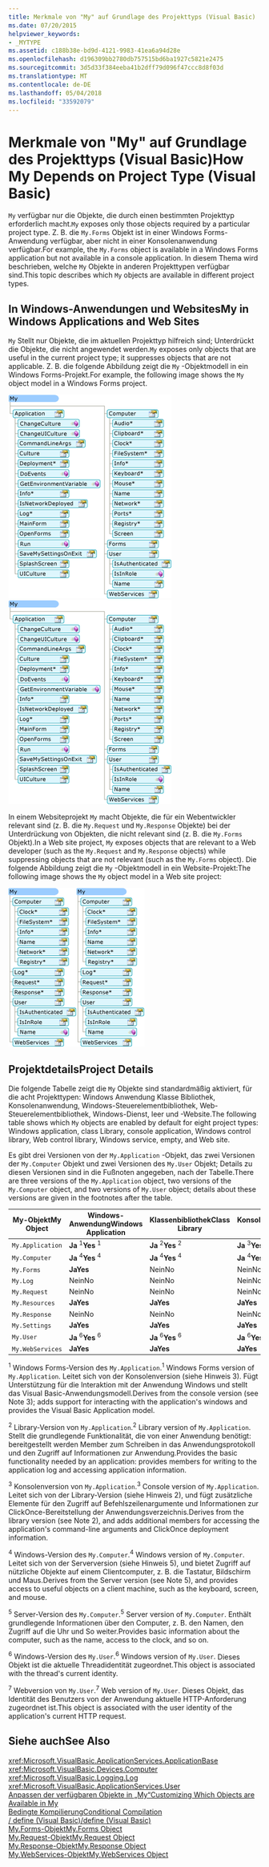 ```yaml
---
title: Merkmale von "My" auf Grundlage des Projekttyps (Visual Basic)
ms.date: 07/20/2015
helpviewer_keywords:
- _MYTYPE
ms.assetid: c188b38e-bd9d-4121-9983-41ea6a94d28e
ms.openlocfilehash: d196309bb2780db757515bd6ba1927c5821e2475
ms.sourcegitcommit: 3d5d33f384eeba41b2dff79d096f47ccc8d8f03d
ms.translationtype: MT
ms.contentlocale: de-DE
ms.lasthandoff: 05/04/2018
ms.locfileid: "33592079"
---
```

# <a name="how-my-depends-on-project-type-visual-basic"></a><span data-ttu-id="79db4-102">Merkmale von "My" auf Grundlage des Projekttyps (Visual Basic)</span><span class="sxs-lookup"><span data-stu-id="79db4-102">How My Depends on Project Type (Visual Basic)</span></span>
<span data-ttu-id="79db4-103">`My` verfügbar nur die Objekte, die durch einen bestimmten Projekttyp erforderlich macht.</span><span class="sxs-lookup"><span data-stu-id="79db4-103">`My` exposes only those objects required by a particular project type.</span></span> <span data-ttu-id="79db4-104">Z. B. die `My.Forms` Objekt ist in einer Windows Forms-Anwendung verfügbar, aber nicht in einer Konsolenanwendung verfügbar.</span><span class="sxs-lookup"><span data-stu-id="79db4-104">For example, the `My.Forms` object is available in a Windows Forms application but not available in a console application.</span></span> <span data-ttu-id="79db4-105">In diesem Thema wird beschrieben, welche `My` Objekte in anderen Projekttypen verfügbar sind.</span><span class="sxs-lookup"><span data-stu-id="79db4-105">This topic describes which `My` objects are available in different project types.</span></span>  
  
## <a name="my-in-windows-applications-and-web-sites"></a><span data-ttu-id="79db4-106">In Windows-Anwendungen und Websites</span><span class="sxs-lookup"><span data-stu-id="79db4-106">My in Windows Applications and Web Sites</span></span>  
 <span data-ttu-id="79db4-107">`My` Stellt nur Objekte, die im aktuellen Projekttyp hilfreich sind; Unterdrückt die Objekte, die nicht angewendet werden.</span><span class="sxs-lookup"><span data-stu-id="79db4-107">`My` exposes only objects that are useful in the current project type; it suppresses objects that are not applicable.</span></span> <span data-ttu-id="79db4-108">Z. B. die folgende Abbildung zeigt die `My` -Objektmodell in ein Windows Forms-Projekt.</span><span class="sxs-lookup"><span data-stu-id="79db4-108">For example, the following image shows the `My` object model in a Windows Forms project.</span></span>  
  
 <span data-ttu-id="79db4-109">![Form des Meine in einer Windows Forms-Anwendung](../../../visual-basic/developing-apps/development-with-my/media/myinwinform.png "MyInWinForm")</span><span class="sxs-lookup"><span data-stu-id="79db4-109">![Shape of My in a Windows Forms application](../../../visual-basic/developing-apps/development-with-my/media/myinwinform.png "MyInWinForm")</span></span>  
  
 <span data-ttu-id="79db4-110">In einem Websiteprojekt `My` macht Objekte, die für ein Webentwickler relevant sind (z. B. die `My.Request` und `My.Response` Objekte) bei der Unterdrückung von Objekten, die nicht relevant sind (z. B. die `My.Forms` Objekt).</span><span class="sxs-lookup"><span data-stu-id="79db4-110">In a Web site project, `My` exposes objects that are relevant to a Web developer (such as the `My.Request` and `My.Response` objects) while suppressing objects that are not relevant (such as the `My.Forms` object).</span></span> <span data-ttu-id="79db4-111">Die folgende Abbildung zeigt die `My` -Objektmodell in ein Website-Projekt:</span><span class="sxs-lookup"><span data-stu-id="79db4-111">The following image shows the `My` object model in a Web site project:</span></span>  
  
 <span data-ttu-id="79db4-112">![Form des Meine in einer Webanwendung](../../../visual-basic/developing-apps/development-with-my/media/myinweb.png "MyInWeb")</span><span class="sxs-lookup"><span data-stu-id="79db4-112">![Shape of My in a Web application](../../../visual-basic/developing-apps/development-with-my/media/myinweb.png "MyInWeb")</span></span>  
  
## <a name="project-details"></a><span data-ttu-id="79db4-113">Projektdetails</span><span class="sxs-lookup"><span data-stu-id="79db4-113">Project Details</span></span>  
 <span data-ttu-id="79db4-114">Die folgende Tabelle zeigt die `My` Objekte sind standardmäßig aktiviert, für die acht Projekttypen: Windows Anwendung Klasse Bibliothek, Konsolenanwendung, Windows-Steuerelementbibliothek, Web-Steuerelementbibliothek, Windows-Dienst, leer und -Website.</span><span class="sxs-lookup"><span data-stu-id="79db4-114">The following table shows which `My` objects are enabled by default for eight project types: Windows application, class Library, console application, Windows control library, Web control library, Windows service, empty, and Web site.</span></span>  
  
 <span data-ttu-id="79db4-115">Es gibt drei Versionen von der `My.Application` -Objekt, das zwei Versionen der `My.Computer` Objekt und zwei Versionen des `My.User` Objekt; Details zu diesen Versionen sind in die Fußnoten angegeben, nach der Tabelle.</span><span class="sxs-lookup"><span data-stu-id="79db4-115">There are three versions of the `My.Application` object, two versions of the `My.Computer` object, and two versions of `My.User` object; details about these versions are given in the footnotes after the table.</span></span>  
  
|<span data-ttu-id="79db4-116">My-Objekt</span><span class="sxs-lookup"><span data-stu-id="79db4-116">My Object</span></span>|<span data-ttu-id="79db4-117">Windows-Anwendung</span><span class="sxs-lookup"><span data-stu-id="79db4-117">Windows Application</span></span>|<span data-ttu-id="79db4-118">Klassenbibliothek</span><span class="sxs-lookup"><span data-stu-id="79db4-118">Class Library</span></span>|<span data-ttu-id="79db4-119">Konsolenanwendung</span><span class="sxs-lookup"><span data-stu-id="79db4-119">Console Application</span></span>|<span data-ttu-id="79db4-120">Windows-Steuerelementbibliothek</span><span class="sxs-lookup"><span data-stu-id="79db4-120">Windows Control Library</span></span>|<span data-ttu-id="79db4-121">Websteuerelementbibliothek</span><span class="sxs-lookup"><span data-stu-id="79db4-121">Web Control Library</span></span>|<span data-ttu-id="79db4-122">Windows-Dienst</span><span class="sxs-lookup"><span data-stu-id="79db4-122">Windows Service</span></span>|<span data-ttu-id="79db4-123">Empty</span><span class="sxs-lookup"><span data-stu-id="79db4-123">Empty</span></span>|<span data-ttu-id="79db4-124">Website</span><span class="sxs-lookup"><span data-stu-id="79db4-124">Web Site</span></span>|  
|---|---|---|---|---|---|---|---|---|  
|`My.Application`|<span data-ttu-id="79db4-125">**Ja** <sup>1</sup></span><span class="sxs-lookup"><span data-stu-id="79db4-125">**Yes** <sup>1</sup></span></span>|<span data-ttu-id="79db4-126">**Ja** <sup>2</sup></span><span class="sxs-lookup"><span data-stu-id="79db4-126">**Yes** <sup>2</sup></span></span>|<span data-ttu-id="79db4-127">**Ja** <sup>3</sup></span><span class="sxs-lookup"><span data-stu-id="79db4-127">**Yes** <sup>3</sup></span></span>|<span data-ttu-id="79db4-128">**Ja** <sup>2</sup></span><span class="sxs-lookup"><span data-stu-id="79db4-128">**Yes** <sup>2</sup></span></span>|<span data-ttu-id="79db4-129">Nein</span><span class="sxs-lookup"><span data-stu-id="79db4-129">No</span></span>|<span data-ttu-id="79db4-130">**Ja** <sup>3</sup></span><span class="sxs-lookup"><span data-stu-id="79db4-130">**Yes** <sup>3</sup></span></span>|<span data-ttu-id="79db4-131">Nein</span><span class="sxs-lookup"><span data-stu-id="79db4-131">No</span></span>|<span data-ttu-id="79db4-132">Nein</span><span class="sxs-lookup"><span data-stu-id="79db4-132">No</span></span>|  
|`My.Computer`|<span data-ttu-id="79db4-133">**Ja** <sup>4</sup></span><span class="sxs-lookup"><span data-stu-id="79db4-133">**Yes** <sup>4</sup></span></span>|<span data-ttu-id="79db4-134">**Ja** <sup>4</sup></span><span class="sxs-lookup"><span data-stu-id="79db4-134">**Yes** <sup>4</sup></span></span>|<span data-ttu-id="79db4-135">**Ja** <sup>4</sup></span><span class="sxs-lookup"><span data-stu-id="79db4-135">**Yes** <sup>4</sup></span></span>|<span data-ttu-id="79db4-136">**Ja** <sup>4</sup></span><span class="sxs-lookup"><span data-stu-id="79db4-136">**Yes** <sup>4</sup></span></span>|<span data-ttu-id="79db4-137">**Ja** <sup>5</sup></span><span class="sxs-lookup"><span data-stu-id="79db4-137">**Yes** <sup>5</sup></span></span>|<span data-ttu-id="79db4-138">**Ja** <sup>4</sup></span><span class="sxs-lookup"><span data-stu-id="79db4-138">**Yes** <sup>4</sup></span></span>|<span data-ttu-id="79db4-139">Nein</span><span class="sxs-lookup"><span data-stu-id="79db4-139">No</span></span>|<span data-ttu-id="79db4-140">**Ja** <sup>5</sup></span><span class="sxs-lookup"><span data-stu-id="79db4-140">**Yes** <sup>5</sup></span></span>|  
|`My.Forms`|<span data-ttu-id="79db4-141">**Ja**</span><span class="sxs-lookup"><span data-stu-id="79db4-141">**Yes**</span></span>|<span data-ttu-id="79db4-142">Nein</span><span class="sxs-lookup"><span data-stu-id="79db4-142">No</span></span>|<span data-ttu-id="79db4-143">Nein</span><span class="sxs-lookup"><span data-stu-id="79db4-143">No</span></span>|<span data-ttu-id="79db4-144">**Ja**</span><span class="sxs-lookup"><span data-stu-id="79db4-144">**Yes**</span></span>|<span data-ttu-id="79db4-145">Nein</span><span class="sxs-lookup"><span data-stu-id="79db4-145">No</span></span>|<span data-ttu-id="79db4-146">Nein</span><span class="sxs-lookup"><span data-stu-id="79db4-146">No</span></span>|<span data-ttu-id="79db4-147">Nein</span><span class="sxs-lookup"><span data-stu-id="79db4-147">No</span></span>|<span data-ttu-id="79db4-148">Nein</span><span class="sxs-lookup"><span data-stu-id="79db4-148">No</span></span>|  
|`My.Log`|<span data-ttu-id="79db4-149">Nein</span><span class="sxs-lookup"><span data-stu-id="79db4-149">No</span></span>|<span data-ttu-id="79db4-150">Nein</span><span class="sxs-lookup"><span data-stu-id="79db4-150">No</span></span>|<span data-ttu-id="79db4-151">Nein</span><span class="sxs-lookup"><span data-stu-id="79db4-151">No</span></span>|<span data-ttu-id="79db4-152">Nein</span><span class="sxs-lookup"><span data-stu-id="79db4-152">No</span></span>|<span data-ttu-id="79db4-153">Nein</span><span class="sxs-lookup"><span data-stu-id="79db4-153">No</span></span>|<span data-ttu-id="79db4-154">Nein</span><span class="sxs-lookup"><span data-stu-id="79db4-154">No</span></span>|<span data-ttu-id="79db4-155">Nein</span><span class="sxs-lookup"><span data-stu-id="79db4-155">No</span></span>|<span data-ttu-id="79db4-156">**Ja**</span><span class="sxs-lookup"><span data-stu-id="79db4-156">**Yes**</span></span>|  
|`My.Request`|<span data-ttu-id="79db4-157">Nein</span><span class="sxs-lookup"><span data-stu-id="79db4-157">No</span></span>|<span data-ttu-id="79db4-158">Nein</span><span class="sxs-lookup"><span data-stu-id="79db4-158">No</span></span>|<span data-ttu-id="79db4-159">Nein</span><span class="sxs-lookup"><span data-stu-id="79db4-159">No</span></span>|<span data-ttu-id="79db4-160">Nein</span><span class="sxs-lookup"><span data-stu-id="79db4-160">No</span></span>|<span data-ttu-id="79db4-161">Nein</span><span class="sxs-lookup"><span data-stu-id="79db4-161">No</span></span>|<span data-ttu-id="79db4-162">Nein</span><span class="sxs-lookup"><span data-stu-id="79db4-162">No</span></span>|<span data-ttu-id="79db4-163">Nein</span><span class="sxs-lookup"><span data-stu-id="79db4-163">No</span></span>|<span data-ttu-id="79db4-164">**Ja**</span><span class="sxs-lookup"><span data-stu-id="79db4-164">**Yes**</span></span>|  
|`My.Resources`|<span data-ttu-id="79db4-165">**Ja**</span><span class="sxs-lookup"><span data-stu-id="79db4-165">**Yes**</span></span>|<span data-ttu-id="79db4-166">**Ja**</span><span class="sxs-lookup"><span data-stu-id="79db4-166">**Yes**</span></span>|<span data-ttu-id="79db4-167">**Ja**</span><span class="sxs-lookup"><span data-stu-id="79db4-167">**Yes**</span></span>|<span data-ttu-id="79db4-168">**Ja**</span><span class="sxs-lookup"><span data-stu-id="79db4-168">**Yes**</span></span>|<span data-ttu-id="79db4-169">**Ja**</span><span class="sxs-lookup"><span data-stu-id="79db4-169">**Yes**</span></span>|<span data-ttu-id="79db4-170">**Ja**</span><span class="sxs-lookup"><span data-stu-id="79db4-170">**Yes**</span></span>|<span data-ttu-id="79db4-171">Nein</span><span class="sxs-lookup"><span data-stu-id="79db4-171">No</span></span>|<span data-ttu-id="79db4-172">Nein</span><span class="sxs-lookup"><span data-stu-id="79db4-172">No</span></span>|  
|`My.Response`|<span data-ttu-id="79db4-173">Nein</span><span class="sxs-lookup"><span data-stu-id="79db4-173">No</span></span>|<span data-ttu-id="79db4-174">Nein</span><span class="sxs-lookup"><span data-stu-id="79db4-174">No</span></span>|<span data-ttu-id="79db4-175">Nein</span><span class="sxs-lookup"><span data-stu-id="79db4-175">No</span></span>|<span data-ttu-id="79db4-176">Nein</span><span class="sxs-lookup"><span data-stu-id="79db4-176">No</span></span>|<span data-ttu-id="79db4-177">Nein</span><span class="sxs-lookup"><span data-stu-id="79db4-177">No</span></span>|<span data-ttu-id="79db4-178">Nein</span><span class="sxs-lookup"><span data-stu-id="79db4-178">No</span></span>|<span data-ttu-id="79db4-179">Nein</span><span class="sxs-lookup"><span data-stu-id="79db4-179">No</span></span>|<span data-ttu-id="79db4-180">**Ja**</span><span class="sxs-lookup"><span data-stu-id="79db4-180">**Yes**</span></span>|  
|`My.Settings`|<span data-ttu-id="79db4-181">**Ja**</span><span class="sxs-lookup"><span data-stu-id="79db4-181">**Yes**</span></span>|<span data-ttu-id="79db4-182">**Ja**</span><span class="sxs-lookup"><span data-stu-id="79db4-182">**Yes**</span></span>|<span data-ttu-id="79db4-183">**Ja**</span><span class="sxs-lookup"><span data-stu-id="79db4-183">**Yes**</span></span>|<span data-ttu-id="79db4-184">**Ja**</span><span class="sxs-lookup"><span data-stu-id="79db4-184">**Yes**</span></span>|<span data-ttu-id="79db4-185">**Ja**</span><span class="sxs-lookup"><span data-stu-id="79db4-185">**Yes**</span></span>|<span data-ttu-id="79db4-186">**Ja**</span><span class="sxs-lookup"><span data-stu-id="79db4-186">**Yes**</span></span>|<span data-ttu-id="79db4-187">Nein</span><span class="sxs-lookup"><span data-stu-id="79db4-187">No</span></span>|<span data-ttu-id="79db4-188">Nein</span><span class="sxs-lookup"><span data-stu-id="79db4-188">No</span></span>|  
|`My.User`|<span data-ttu-id="79db4-189">**Ja** <sup>6</sup></span><span class="sxs-lookup"><span data-stu-id="79db4-189">**Yes** <sup>6</sup></span></span>|<span data-ttu-id="79db4-190">**Ja** <sup>6</sup></span><span class="sxs-lookup"><span data-stu-id="79db4-190">**Yes** <sup>6</sup></span></span>|<span data-ttu-id="79db4-191">**Ja** <sup>6</sup></span><span class="sxs-lookup"><span data-stu-id="79db4-191">**Yes** <sup>6</sup></span></span>|<span data-ttu-id="79db4-192">**Ja** <sup>6</sup></span><span class="sxs-lookup"><span data-stu-id="79db4-192">**Yes** <sup>6</sup></span></span>|<span data-ttu-id="79db4-193">**Ja** <sup>7</sup></span><span class="sxs-lookup"><span data-stu-id="79db4-193">**Yes** <sup>7</sup></span></span>|<span data-ttu-id="79db4-194">**Ja** <sup>6</sup></span><span class="sxs-lookup"><span data-stu-id="79db4-194">**Yes** <sup>6</sup></span></span>|<span data-ttu-id="79db4-195">Nein</span><span class="sxs-lookup"><span data-stu-id="79db4-195">No</span></span>|<span data-ttu-id="79db4-196">**Ja** <sup>7</sup></span><span class="sxs-lookup"><span data-stu-id="79db4-196">**Yes** <sup>7</sup></span></span>|  
|`My.WebServices`|<span data-ttu-id="79db4-197">**Ja**</span><span class="sxs-lookup"><span data-stu-id="79db4-197">**Yes**</span></span>|<span data-ttu-id="79db4-198">**Ja**</span><span class="sxs-lookup"><span data-stu-id="79db4-198">**Yes**</span></span>|<span data-ttu-id="79db4-199">**Ja**</span><span class="sxs-lookup"><span data-stu-id="79db4-199">**Yes**</span></span>|<span data-ttu-id="79db4-200">**Ja**</span><span class="sxs-lookup"><span data-stu-id="79db4-200">**Yes**</span></span>|<span data-ttu-id="79db4-201">**Ja**</span><span class="sxs-lookup"><span data-stu-id="79db4-201">**Yes**</span></span>|<span data-ttu-id="79db4-202">**Ja**</span><span class="sxs-lookup"><span data-stu-id="79db4-202">**Yes**</span></span>|<span data-ttu-id="79db4-203">Nein</span><span class="sxs-lookup"><span data-stu-id="79db4-203">No</span></span>|<span data-ttu-id="79db4-204">Nein</span><span class="sxs-lookup"><span data-stu-id="79db4-204">No</span></span>|  
  
 <span data-ttu-id="79db4-205"><sup>1</sup> Windows Forms-Version des `My.Application`.</span><span class="sxs-lookup"><span data-stu-id="79db4-205"><sup>1</sup> Windows Forms version of `My.Application`.</span></span> <span data-ttu-id="79db4-206">Leitet sich von der Konsolenversion (siehe Hinweis 3). Fügt Unterstützung für die Interaktion mit der Anwendung Windows und stellt das Visual Basic-Anwendungsmodell.</span><span class="sxs-lookup"><span data-stu-id="79db4-206">Derives from the console version (see Note 3); adds support for interacting with the application's windows and provides the Visual Basic Application model.</span></span>  
  
 <span data-ttu-id="79db4-207"><sup>2</sup> Library-Version von `My.Application`.</span><span class="sxs-lookup"><span data-stu-id="79db4-207"><sup>2</sup> Library version of `My.Application`.</span></span> <span data-ttu-id="79db4-208">Stellt die grundlegende Funktionalität, die von einer Anwendung benötigt: bereitgestellt werden Member zum Schreiben in das Anwendungsprotokoll und den Zugriff auf Informationen zur Anwendung.</span><span class="sxs-lookup"><span data-stu-id="79db4-208">Provides the basic functionality needed by an application: provides members for writing to the application log and accessing application information.</span></span>  
  
 <span data-ttu-id="79db4-209"><sup>3</sup> Konsolenversion von `My.Application`.</span><span class="sxs-lookup"><span data-stu-id="79db4-209"><sup>3</sup> Console version of `My.Application`.</span></span> <span data-ttu-id="79db4-210">Leitet sich von der Library-Version (siehe Hinweis 2), und fügt zusätzliche Elemente für den Zugriff auf Befehlszeilenargumente und Informationen zur ClickOnce-Bereitstellung der Anwendungsverzeichnis.</span><span class="sxs-lookup"><span data-stu-id="79db4-210">Derives from the library version (see Note 2), and adds additional members for accessing the application's command-line arguments and ClickOnce deployment information.</span></span>  
  
 <span data-ttu-id="79db4-211"><sup>4</sup> Windows-Version des `My.Computer`.</span><span class="sxs-lookup"><span data-stu-id="79db4-211"><sup>4</sup> Windows version of `My.Computer`.</span></span> <span data-ttu-id="79db4-212">Leitet sich von der Serverversion (siehe Hinweis 5), und bietet Zugriff auf nützliche Objekte auf einem Clientcomputer, z. B. die Tastatur, Bildschirm und Maus.</span><span class="sxs-lookup"><span data-stu-id="79db4-212">Derives from the Server version (see Note 5), and provides access to useful objects on a client machine, such as the keyboard, screen, and mouse.</span></span>  
  
 <span data-ttu-id="79db4-213"><sup>5</sup> Server-Version des `My.Computer`.</span><span class="sxs-lookup"><span data-stu-id="79db4-213"><sup>5</sup> Server version of `My.Computer`.</span></span> <span data-ttu-id="79db4-214">Enthält grundlegende Informationen über den Computer, z. B. den Namen, den Zugriff auf die Uhr und So weiter.</span><span class="sxs-lookup"><span data-stu-id="79db4-214">Provides basic information about the computer, such as the name, access to the clock, and so on.</span></span>  
  
 <span data-ttu-id="79db4-215"><sup>6</sup> Windows-Version des `My.User`.</span><span class="sxs-lookup"><span data-stu-id="79db4-215"><sup>6</sup> Windows version of `My.User`.</span></span> <span data-ttu-id="79db4-216">Dieses Objekt ist die aktuelle Threadidentität zugeordnet.</span><span class="sxs-lookup"><span data-stu-id="79db4-216">This object is associated with the thread's current identity.</span></span>  
  
 <span data-ttu-id="79db4-217"><sup>7</sup> Webversion von `My.User`.</span><span class="sxs-lookup"><span data-stu-id="79db4-217"><sup>7</sup> Web version of `My.User`.</span></span> <span data-ttu-id="79db4-218">Dieses Objekt, das Identität des Benutzers von der Anwendung aktuelle HTTP-Anforderung zugeordnet ist.</span><span class="sxs-lookup"><span data-stu-id="79db4-218">This object is associated with the user identity of the application's current HTTP request.</span></span>  
  
## <a name="see-also"></a><span data-ttu-id="79db4-219">Siehe auch</span><span class="sxs-lookup"><span data-stu-id="79db4-219">See Also</span></span>  
 <xref:Microsoft.VisualBasic.ApplicationServices.ApplicationBase>  
 <xref:Microsoft.VisualBasic.Devices.Computer>  
 <xref:Microsoft.VisualBasic.Logging.Log>  
 <xref:Microsoft.VisualBasic.ApplicationServices.User>  
 [<span data-ttu-id="79db4-220">Anpassen der verfügbaren Objekte in „My“</span><span class="sxs-lookup"><span data-stu-id="79db4-220">Customizing Which Objects are Available in My</span></span>](../../../visual-basic/developing-apps/customizing-extending-my/customizing-which-objects-are-available-in-my.md)  
 [<span data-ttu-id="79db4-221">Bedingte Kompilierung</span><span class="sxs-lookup"><span data-stu-id="79db4-221">Conditional Compilation</span></span>](../../../visual-basic/programming-guide/program-structure/conditional-compilation.md)  
 [<span data-ttu-id="79db4-222">/ define (Visual Basic)</span><span class="sxs-lookup"><span data-stu-id="79db4-222">/define (Visual Basic)</span></span>](../../../visual-basic/reference/command-line-compiler/define.md)  
 [<span data-ttu-id="79db4-223">My.Forms-Objekt</span><span class="sxs-lookup"><span data-stu-id="79db4-223">My.Forms Object</span></span>](../../../visual-basic/language-reference/objects/my-forms-object.md)  
 [<span data-ttu-id="79db4-224">My.Request-Objekt</span><span class="sxs-lookup"><span data-stu-id="79db4-224">My.Request Object</span></span>](../../../visual-basic/language-reference/objects/my-request-object.md)  
 [<span data-ttu-id="79db4-225">My.Response-Objekt</span><span class="sxs-lookup"><span data-stu-id="79db4-225">My.Response Object</span></span>](../../../visual-basic/language-reference/objects/my-response-object.md)  
 [<span data-ttu-id="79db4-226">My.WebServices-Objekt</span><span class="sxs-lookup"><span data-stu-id="79db4-226">My.WebServices Object</span></span>](../../../visual-basic/language-reference/objects/my-webservices-object.md)
